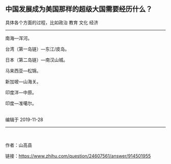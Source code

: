 ## 中国发展成为美国那样的超级大国需要经历什么？
具体各个方面的过程，比如政治 教育 文化 经济

----


南海—浑河。

台湾（第一岛链）—东江/皮岛。

日本（第二岛链）—南汉山城。

马来西亚—松锦。

新加坡—山海关。

印度洋—中原。

印度—准噶尔。


<br>
编辑于 2019-11-28


----

<br>

作者：山高县

链接：https://www.zhihu.com/question/24607561/answer/914501955

